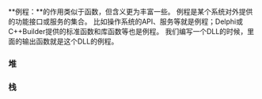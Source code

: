 **例程：**的作用类似于函数，但含义更为丰富一些。 例程是某个系统对外提供的功能接口或服务的集合。 比如操作系统的API、服务等就是例程；Delphi或C++Builder提供的标准函数和库函数等也是例程。 我们编写一个DLL的时候，里面的输出函数就是这个DLL的例程。

### 堆 ###

### 栈 ###